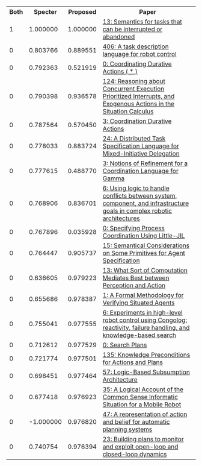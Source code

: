 <html><table><tr>
<th>Both</th>
<th>Specter</th>
<th>Proposed</th>
<th>Paper</th>
</tr>
<tr>
<td>1</td>
<td>1.000000</td>
<td>1.000000</td>
<td><a href="https://www.semanticscholar.org/paper/262123a24c9b6bd22601b091e0a40316ea158600">13: Semantics for tasks that can be interrupted or abandoned</a></td>
</tr>
<tr>
<td>0</td>
<td>0.803766</td>
<td>0.889551</td>
<td><a href="https://www.semanticscholar.org/paper/297ba3acfd2ff2c0bf4bd1f027018bbf1761c9c6">406: A task description language for robot control</a></td>
</tr>
<tr>
<td>0</td>
<td>0.792363</td>
<td>0.521919</td>
<td><a href="https://www.semanticscholar.org/paper/7f4f1e6043a60faeedcc29333650b4e3b93133aa">0: Coordinating Durative Actions ( * )</a></td>
</tr>
<tr>
<td>0</td>
<td>0.790398</td>
<td>0.936578</td>
<td><a href="https://www.semanticscholar.org/paper/505f558843836797e9af9d9284a771fd337bd4df">124: Reasoning about Concurrent Execution Prioritized Interrupts, and Exogenous Actions in the Situation Calculus</a></td>
</tr>
<tr>
<td>0</td>
<td>0.787564</td>
<td>0.570450</td>
<td><a href="https://www.semanticscholar.org/paper/365e9f1fff8add698e8644a22d8755c589b08103">3: Coordination Durative Actions</a></td>
</tr>
<tr>
<td>0</td>
<td>0.778033</td>
<td>0.883724</td>
<td><a href="https://www.semanticscholar.org/paper/23b8b989f2013c6fa75708b319f952d6e53ff011">24: A Distributed Task Specification Language for Mixed-Initiative Delegation</a></td>
</tr>
<tr>
<td>0</td>
<td>0.777615</td>
<td>0.488770</td>
<td><a href="https://www.semanticscholar.org/paper/11c1b1018be3f382673938d81c8ac84271047012">3: Notions of Refinement for a Coordination Language for Gamma</a></td>
</tr>
<tr>
<td>0</td>
<td>0.768906</td>
<td>0.836701</td>
<td><a href="https://www.semanticscholar.org/paper/d43e6c9ebf122bf962ff3979a675ea01c734ec71">6: Using logic to handle conflicts between system, component, and infrastructure goals in complex robotic architectures</a></td>
</tr>
<tr>
<td>0</td>
<td>0.767896</td>
<td>0.035928</td>
<td><a href="https://www.semanticscholar.org/paper/04c506b04314ebbb8e373ea0ef39f9d577e31ffc">0: Specifying Process Coordination Using Little-JIL</a></td>
</tr>
<tr>
<td>0</td>
<td>0.764447</td>
<td>0.905737</td>
<td><a href="https://www.semanticscholar.org/paper/65655a1d36ba9299fb9243c0d7800b4ec629ad35">15: Semantical Considerations on Some Primitives for Agent Specification</a></td>
</tr>
<tr>
<td>0</td>
<td>0.636605</td>
<td>0.979223</td>
<td><a href="https://www.semanticscholar.org/paper/9e6451dd42a3ac87982350af94a93e790ea970dd">13: What Sort of Computation Mediates Best between Perception and Action</a></td>
</tr>
<tr>
<td>0</td>
<td>0.655686</td>
<td>0.978387</td>
<td><a href="https://www.semanticscholar.org/paper/d6d11c548e0b9f031c4faf7b99a8133bd416866d">1: A Formal Methodology for Verifying Situated Agents</a></td>
</tr>
<tr>
<td>0</td>
<td>0.755041</td>
<td>0.977555</td>
<td><a href="https://www.semanticscholar.org/paper/bd0ce9b800e28b9a709d355271ac1fad03e2ebec">6: Experiments in high-level robot control using Congolog: reactivity, failure handling, and knowledge-based search</a></td>
</tr>
<tr>
<td>0</td>
<td>0.712612</td>
<td>0.977529</td>
<td><a href="https://www.semanticscholar.org/paper/fd25cf0d18aaed9bf8a8c9be0ebcf42b7fb4396f">0: Search Plans</a></td>
</tr>
<tr>
<td>0</td>
<td>0.721774</td>
<td>0.977501</td>
<td><a href="https://www.semanticscholar.org/paper/77146047fa355ef824638fc7c1638395ee742260">135: Knowledge Preconditions for Actions and Plans</a></td>
</tr>
<tr>
<td>0</td>
<td>0.698451</td>
<td>0.977464</td>
<td><a href="https://www.semanticscholar.org/paper/6084e4f89c1632306dbadefd8ae99331717e7aa0">57: Logic-Based Subsumption Architecture</a></td>
</tr>
<tr>
<td>0</td>
<td>0.677418</td>
<td>0.976923</td>
<td><a href="https://www.semanticscholar.org/paper/9374717f5f33db64045894aaf59eb88fbce8b212">35: A Logical Account of the Common Sense Informatic Situation for a Mobile Robot</a></td>
</tr>
<tr>
<td>0</td>
<td>-1.000000</td>
<td>0.976820</td>
<td><a href="https://www.semanticscholar.org/paper/5caf0eda3583c2c841ab8a82d6bca264feed8535">47: A representation of action and belief for automatic planning systems</a></td>
</tr>
<tr>
<td>0</td>
<td>0.740754</td>
<td>0.976394</td>
<td><a href="https://www.semanticscholar.org/paper/134552031f5ef98e92d1ca46a69dd8fbc8cdfef1">23: Building plans to monitor and exploit open-loop and closed-loop dynamics</a></td>
</tr>
</table></html>
